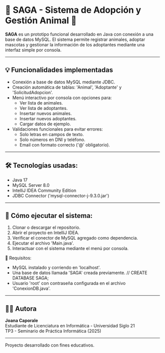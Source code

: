 # 🐾 SAGA - Sistema de Adopción y Gestión Animal 🐾 # 

**SAGA** es un prototipo funcional desarrollado en Java con conexión a una base de datos MySQL. 
El sistema permite registrar animales, adoptar mascotas y gestionar la información de los adoptantes mediante una interfaz simple por consola.

---

## 💡 Funcionalidades implementadas

- Conexión a base de datos MySQL mediante JDBC.
- Creación automática de tablas: 'Animal', 'Adoptante' y 'SolicitudAdopcion'.
- Menú interactivo por consola con opciones para:
  - Ver lista de animales.
  - Ver lista de adoptantes.
  - Insertar nuevos animales.
  - Insertar nuevos adoptantes.
  - Cargar datos de ejemplo.
- Validaciones funcionales para evitar errores:
  - Solo letras en campos de texto.
  - Solo números en DNI y teléfono.
  - Email con formato correcto ('@' obligatorio).

---

## 🛠️ Tecnologías usadas:

- Java 17
- MySQL Server 8.0
- IntelliJ IDEA Community Edition
- JDBC Connector ('mysql-connector-j-9.3.0.jar')

---

## 🚀 Cómo ejecutar el sistema:

1. Clonar o descargar el repositorio.
2. Abrir el proyecto en IntelliJ IDEA.
3. Verificar el conector de MySQL agregado como dependencia.
4. Ejecutar el archivo 'Main.java'.
5. Interactuar con el sistema mediante el menú por consola.

📌 Requisitos:
- MySQL instalado y corriendo en 'localhost'.
- Una base de datos llamada 'SAGA' creada previamente. // CREATE DATABASE SAGA;
- Usuario 'root' con contraseña configurada en el archivo 'ConexionDB.java'.


---

## 👩‍💻 Autora

**Joana Caporale**  
Estudiante de Licenciatura en Informática - Universidad Siglo 21  
TP3 - Seminario de Práctica Informática (2025)

---

Proyecto desarrollado con fines educativos.
